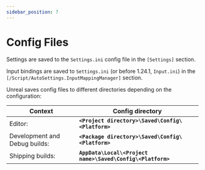 ```yaml
---
sidebar_position: 7
---
```


# Config Files

Settings are saved to the `Settings.ini` config file in the `[Settings]` section.

Input bindings are saved to `Settings.ini` (or before 1.24.1, `Input.ini`) in the `[/Script/AutoSettings.InputMappingManager]` section.

Unreal saves config files to different directories depending on the configuration:

Context                       | Config directory
----------------------------- | ------------------
Editor:                       |**`<Project directory>\Saved\Config\<Platform>`**
Development and Debug builds: |**`<Package directory>\Saved\Config\<Platform>`**
Shipping builds:              |**`AppData\Local\<Project name>\Saved\Config\<Platform>`**